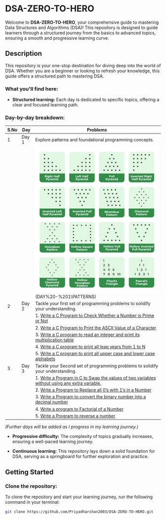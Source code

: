 # DSA-ZERO-TO-HERO

Welcome to **DSA-ZERO-TO-HERO**, your comprehensive guide to mastering Data Structures and Algorithms (DSA)! This repository is designed to guide learners through a structured journey from the basics to advanced topics, ensuring a smooth and progressive learning curve.

## Description

This repository is your one-stop destination for diving deep into the world of DSA. Whether you are a beginner or looking to refresh your knowledge, this guide offers a structured path to mastering DSA.

### What you'll find here:

- **Structured learning:** Each day is dedicated to specific topics, offering a clear and focused learning path.

### Day-by-day breakdown:

| S.No | Day               | Problems                                                                                                  |
|------|-------------------|------------------------------------------------------------------------------------------------------------|
| 1    | Day 1             | Explore patterns and foundational programming concepts.                                                    |
|      |                   |  ![Patterns](patterns.png)(DAY%20-%201\PATTERNS)                                                                                                          |
| 2    | Day 2             | Tackle your first set of programming problems to solidify your understanding.                              |
|      |                   | 1. [Write a C Program to Check Whether a Number is Prime or Not](DAY%20-%202/LOOPS/1.Program%20to%20Check%20Prime%20Number.c) |
|      |                   | 2. [Write a C Program to Print the ASCII Value of a Character](DAY%20-%202/LOOPS/2.Program%20to%20Print%20ASCII%20Value.c) |
|      |                   | 3. [Write a C program to read an integer and print its multiplication table](DAY%20-%202/LOOPS/3.Multiplication%20Table%20Up%20to%20a%20range.c) |
|      |                   | 4. [Write a C program to print all leap years from 1 to N](DAY%20-%202/LOOPS/4.Leap%20year%20program%20in%20C.c) |
|      |                   | 5. [Write a C program to print all upper case and lower case alphabets](DAY%20-%202/LOOPS/5.Program%20to%20display%20all%20alphabets%20from%20A%20to%20Z.c) |
| 3    | Day 3             | Tackle your Second set of programming problems to solidify your understanding.                            |
|      |                   | 1. [Write a Program in C to Swap the values of two variables without using any extra variable.](DAY%20-%203/1.Write%20a%20Program%20in%20C%20to%20Swap%20the%20values%20of%20two%20variables%20without%20using%20any%20extra%20variable.c) |
|      |                   | 2. [Write a Program to Replace all 0’s with 1’s in a Number](DAY%20-%203/Replace_zeros_with_ones.java) |
|      |                   | 3. [Write a Program to convert the binary number into a decimal number](DAY%20-%203/Program%20to%20Convert%20Binary%20Number%20to%20Decimal.c) |
|      |                   | 4. [Write a program to Factorial of a Number](DAY%20-%203/Write%20a%20program%20to%20Factorial%20of%20a%20Number.c) |
|      |                   | 5. [Write a Program to reverse a number](DAY%20-%203/Write%20a20Program%20to%20reverse%20a%20number.c) |

*(Further days will be added as I progress in my learning journey.)*

- **Progressive difficulty:** The complexity of topics gradually increases, ensuring a well-paced learning journey.

- **Continuous learning:** This repository lays down a solid foundation for DSA, serving as a springboard for further exploration and practice.

## Getting Started

### Clone the repository:

To clone the repository and start your learning journey, run the following command in your terminal:

```bash
git clone https://github.com/Priyadharshan2003/DSA-ZERO-TO-HERO.git
